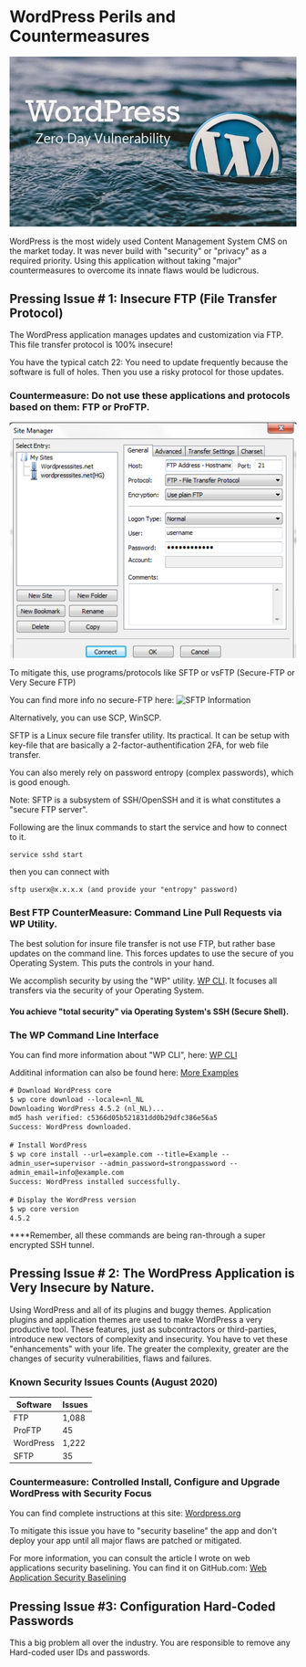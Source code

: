 # WordPress Perils and Countermeasures 

![WordPress Issues](zeroday.jpeg "WordPress Flaws")

WordPress is the most widely used Content Management System CMS on the market today. It was never build with "security" or "privacy" as a required priority.
Using this application without taking "major" countermeasures to overcome its innate flaws would be ludicrous.

## Pressing Issue # 1: Insecure FTP (File Transfer Protocol)

The WordPress application manages updates and customization via FTP. This file transfer protocol is 100% insecure! 

You have the typical catch 22: You need to update frequently because the software is full of holes. Then you use a risky protocol for those updates.

### Countermeasure: Do not use these applications and protocols based on them: FTP or ProFTP. 

![FTP](Setting-up-an-FTP-Client.png  "FTP") 

To mitigate this, use programs/protocols like SFTP or vsFTP (Secure-FTP or Very Secure FTP)

You can find more info no secure-FTP here: ![SFTP Information](https://kb.iu.edu/d/akqg  "SFTP")

Alternatively, you can use SCP, WinSCP.

SFTP is a Linux secure file transfer utility.
Its practical. It can be setup with key-file that are basically a 2-factor-authentification 2FA, for web file transfer.

You can also merely rely on password entropy (complex passwords), which is good enough.

Note: SFTP is a subsystem of SSH/OpenSSH and it is what constitutes a "secure FTP server".

Following are the linux commands to start the service and how to connect to it.

	service sshd start 
	
then you can connect with
	
	sftp userx@x.x.x.x (and provide your "entropy" password)
	
### Best FTP CounterMeasure: Command Line Pull Requests via WP Utility.
The best solution for insure file transfer is not use FTP, but rather base updates on the command line. 
This forces updates to use the secure of you Operating System. This puts the controls in your hand. 

We accomplish security by using the "WP" utility. [WP CLI](https://developer.wordpress.org/cli/commands/ "WP CLI, WordPress Command Line Interface"). 
It focuses all transfers via the security of your Operating System. 

#### You achieve "total security" via Operating System's SSH (Secure Shell).

### The WP Command Line Interface

You can find more information about "WP CLI", here: [WP CLI](https://kinsta.com/blog/wp-cli/#getting-wp-cli) 

Additinal information can also be found here: [More Examples](https://kinsta.com/knowledgebase/manually-update-wordpress-plugin/) 

	# Download WordPress core
	$ wp core download --locale=nl_NL
	Downloading WordPress 4.5.2 (nl_NL)...
	md5 hash verified: c5366d05b521831dd0b29dfc386e56a5
	Success: WordPress downloaded.
	
	# Install WordPress 
	$ wp core install --url=example.com --title=Example --admin_user=supervisor --admin_password=strongpassword --admin_email=info@example.com
	Success: WordPress installed successfully.
	
	# Display the WordPress version
	$ wp core version
	4.5.2

****Remember, all these commands are being ran-through a super encrypted SSH tunnel.


## Pressing Issue # 2: The WordPress Application is Very Insecure by Nature.

Using WordPress and all of its plugins and buggy themes. Application plugins and application themes are used to make WordPress a very productive tool.
These features, just as subcontractors or third-parties, introduce new vectors of complexity and insecurity. You have to vet these "enhancements" with your life. The greater the complexity, greater are the changes of security vulnerabilities, flaws and failures.

### Known Security Issues Counts (August 2020)

|Software  |Issues  |
|--|--|
|FTP  |1,088  |
|ProFTP  |45  |
|WordPress  |1,222  |
|SFTP  |35  |

### Countermeasure: Controlled Install, Configure and Upgrade WordPress with Security Focus

You can find complete instructions at this site: [Wordpress.org](https://wordpress.org/support/article/upgrading-wordpress-extended-instructions/) 

To mitigate this issue you have to "security baseline" the app and don't deploy your app until all major flaws are patched or mitigated.

For more information, you can consult the article I wrote on web applications security baselining. You can find it on GitHub.com: [Web Application Security Baselining](https://github.com/gitezri/owasp-zap-base/blob/master/README.md)

## Pressing Issue #3: Configuration Hard-Coded Passwords

This a big problem all over the industry. You are responsible to remove any Hard-coded user IDs and passwords.

